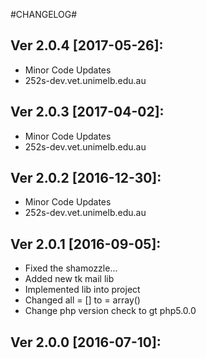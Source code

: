 #CHANGELOG#

Ver 2.0.4 [2017-05-26]:
-------------------------------
 - Minor Code Updates
 - 252s-dev.vet.unimelb.edu.au


Ver 2.0.3 [2017-04-02]:
-------------------------------
 - Minor Code Updates
 - 252s-dev.vet.unimelb.edu.au


Ver 2.0.2 [2016-12-30]:
-------------------------------
 - Minor Code Updates
 - 252s-dev.vet.unimelb.edu.au


Ver 2.0.1 [2016-09-05]:
-------------------------------
 - Fixed the shamozzle...
 - Added new tk mail lib
 - Implemented lib into project
 - Changed all = [] to = array()
 - Change php version check to gt php5.0.0


Ver 2.0.0 [2016-07-10]:
-------------------------------


